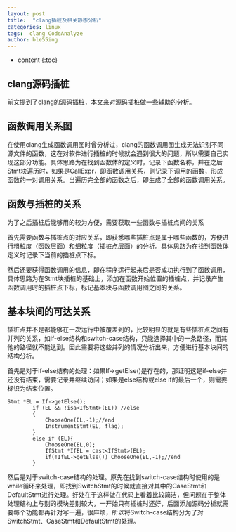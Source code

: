 ```yaml
---
layout: post
title:  "clang插桩及相关静态分析"
categories: linux
tags:  clang CodeAnalyze
author: ble55ing
---
```


* content
{:toc}

## clang源码插桩

前文提到了clang的源码插桩，本文来对源码插桩做一些辅助的分析。

## 函数调用关系图

在使用clang生成函数调用图时曾分析过，clang的函数调用图生成无法识别不同源文件的函数，这在对软件进行插桩的时候就会遇到很大的问题，所以需要自己实现这部分功能。具体思路为在找到函数体的定义时，记录下函数名称，并在之后Stmt块遍历时，如果是CallExpr，即函数调用关系，则记录下调用的函数，形成函数的一对调用关系。当遍历完全部的函数之后，即生成了全部的函数调用关系。

## 函数与插桩的关系

为了之后插桩后能够用的较为方便，需要获取一些函数与插桩点间的关系

首先需要函数与插桩点的对应关系，即获悉哪些插桩点是属于哪些函数的，方便进行粗粒度（函数层面）和细粒度（插桩点层面）的分析。具体思路为在找到函数体定义时记录下当前的插桩点下标。

然后还要获得函数调用的信息，即在程序运行起来后是否成功执行到了函数调用，具体思路为在Stmt块插桩的基础上，添加在函数开始位置的插桩点，并记录产生函数调用时的插桩点下标，标记基本块与函数调用图之间的关系。

## 基本块间的可达关系

插桩点并不是都能够在一次运行中被覆盖到的，比较明显的就是有些插桩点之间有并列的关系，如if-else结构和switch-case结构，只能选择其中的一条路径，而其他的路径就不能达到。因此需要将这些并列的情况分析出来，方便进行基本块间的结构分析。

首先是对于if-else结构的处理：如果If->getElse()是存在的，那证明这是if-else并还没有结束，需要记录并继续访问；如果是else结构或else if的最后一个，则需要标识为结束位置。

```
Stmt *EL = If->getElse();
		if (EL && !isa<IfStmt>(EL)) //else
		{
			ChooseOne(EL,-1);//end
			InstrumentStmt(EL, flag);
		}
		else if (EL){
			ChooseOne(EL,0);
			IfStmt *IfEL = cast<IfStmt>(EL);
			if(!IfEL->getElse()) ChooseOne(EL,-1);//end
		}
```

然后是对于switch-case结构的处理。原先在找到switch-case结构时使用的是while循环来处理，即找到SwitchStmt的时候就直接对其中的CaseStmt和DefaultStmt进行处理。好处在于这样做在代码上看着比较简洁，但问题在于整体处理结构上与别的模块差别较大，一开始只有插桩时还好，后面添加源码分析就需要每个功能都再针对写一遍，很麻烦，所以将Switch-case结构分为了对SwitchStmt、CaseStmt和DefaultStmt的处理。

